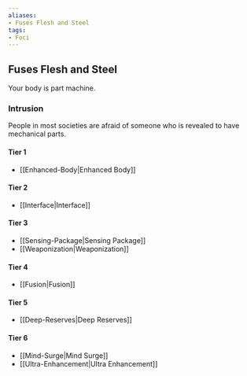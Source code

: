 ```yaml
---
aliases:
- Fuses Flesh and Steel
tags:
- Foci
---
```


  
## Fuses Flesh and Steel  
Your body is part machine.  
 ### Intrusion  
People in most societies are afraid of someone who is revealed to have mechanical parts.   
#### Tier 1    
* [[Enhanced-Body|Enhanced Body]]  
#### Tier 2    
* [[Interface|Interface]]  
#### Tier 3    
  - [[Sensing-Package|Sensing Package]]  
  - [[Weaponization|Weaponization]]  
#### Tier 4    
* [[Fusion|Fusion]]  
#### Tier 5    
* [[Deep-Reserves|Deep Reserves]]  
#### Tier 6    
  - [[Mind-Surge|Mind Surge]]  
  - [[Ultra-Enhancement|Ultra Enhancement]]